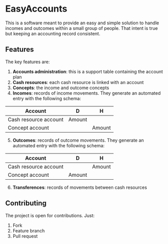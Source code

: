 # EasyAccounts

This is a software meant to provide an easy and simple solution to handle incomes and outcomes within a small group of people.
That intent is true but keeping an accounting record consistent.


## Features

The key features are:

1. **Accounts administration**: this is a support table containing the account plan
2. **Cash resources**: each cash resource is linked with an account
3. **Concepts**: the income and outcome concepts
4. **Incomes**: records of income movements. They generate an automated entry with the following schema:

|Account|D|H|
|----|----|----|
|Cash resource account|Amount||
|Concept account||Amount|

5. **Outcomes**: records of outcome movements. They generate an automated entry with the following schema:

|Account|D|H|
|----|----|----|
|Cash resource account||Amount|
|Concept account|Amount||

6. **Transferences**: records of movements between cash resources

## Contributing

The project is open for contributions. Just:

1. Fork
2. Feature branch
3. Pull request


